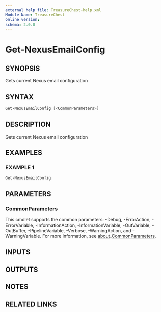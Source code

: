 ```yaml
---
external help file: TreasureChest-help.xml
Module Name: TreasureChest
online version:
schema: 2.0.0
---
```


# Get-NexusEmailConfig

## SYNOPSIS

Gets current Nexus email configuration

## SYNTAX

```powershell
Get-NexusEmailConfig [<CommonParameters>]
```

## DESCRIPTION

Gets current Nexus email configuration

## EXAMPLES

### EXAMPLE 1

```powershell
Get-NexusEmailConfig
```

## PARAMETERS

### CommonParameters

This cmdlet supports the common parameters: -Debug, -ErrorAction, -ErrorVariable, -InformationAction, -InformationVariable, -OutVariable, -OutBuffer, -PipelineVariable, -Verbose, -WarningAction, and -WarningVariable. For more information, see [about_CommonParameters](http://go.microsoft.com/fwlink/?LinkID=113216).

## INPUTS

## OUTPUTS

## NOTES

## RELATED LINKS
